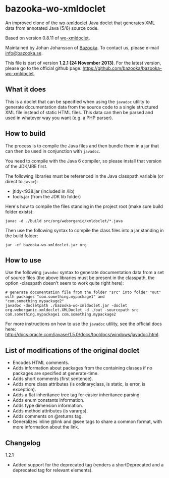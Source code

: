 bazooka-wo-xmldoclet
====================

An improved clone of the [wo-xmldoclet](https://code.google.com/p/wo-xmldoclet/) Java doclet that generates XML data from annotated Java (5/6) source code.

Based on version 0.8.11 of [wo-xmldoclet](https://code.google.com/p/wo-xmldoclet/).

Maintained by Johan Johansson of [Bazooka](http://bazooka.se). To contact us, please e-mail info@bazooka.se.

This file is part of version **1.2.1 (24 November 2013)**. For the latest version, please go to the official github page: https://github.com/bazooka/bazooka-wo-xmldoclet.

What it does
------------
This is a doclet that can be specified when using the `javadoc` utility to generate documentation data from the source code to a single structured XML file instead of static HTML files.
This data can then be parsed and used in whatever way you want (e.g. a PHP parser).

How to build
------------
The process is to compile the Java files and then bundle them in a jar that can then be used in conjunction with `javadoc`.

You need to compile with the Java 6 compiler, so please install that version of the JDK/JRE first.

The following libraries must be referenced in the Java classpath variable (or direct to `javac`):

* jtidy-r938.jar (included in /lib)
* tools.jar (from the JDK lib folder)

Here's how to compile the files standing in the project root (make sure build folder exists):

    javac -d ./build src/org/weborganic/xmldoclet/*.java

Then use the following syntax to compile the class files into a jar standing in the build folder:

    jar -cf bazooka-wo-xmldoclet.jar org

How to use
----------
Use the following `javadoc` syntax to generate documentation data from a set of source files (the above libraries must be present in the classpath, the option -classpath doesn't seem to work quite right here):

    # generate documentation file from the folder "src" into folder "out" with packages "com.something.mypackage1" and "com.something.mypackage2"
    javadoc -docletpath ./bazooka-wo-xmldoclet.jar -doclet org.weborganic.xmldoclet.XMLDoclet -d ./out -sourcepath src com.something.mypackage1 com.something.mypackage2

For more instructions on how to use the `javadoc` utility, see the official docs here: http://docs.oracle.com/javase/1.5.0/docs/tooldocs/windows/javadoc.html.

List of modifications of the original doclet
--------------------------------------------
* Encodes HTML comments.
* Adds information about packages from the containing classes if no packages are specified at generate-time.
* Adds short comments (first sentence).
* Adds more class attributes (is ordinaryclass, is static, is error, is exception).
* Adds a flat inheritance tree tag for easier inheritance parsing.
* Adds enum constants information.
* Adds type dimension information.
* Adds method attributes (is varargs).
* Adds comments on @returns tag.
* Generalizes inline @link and @see tags to share a common format, with more information about the link.

Changelog
---------
1.2.1
* Added support for the deprecated tag (renders a shortDeprecated and a deprecated tag for relevant elements).